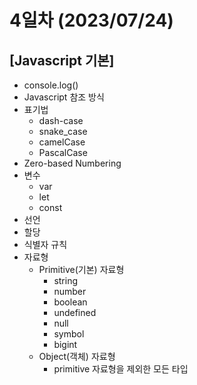 # 4일차 (2023/07/24)
## [Javascript 기본]

- console.log()
- Javascript 참조 방식
- 표기법
    - dash-case
    - snake_case
    - camelCase
    - PascalCase
- Zero-based Numbering
- 변수
    - var
    - let
    - const
- 선언
- 할당
- 식별자 규칙
- 자료형
    - Primitive(기본) 자료형
        - string
        - number
        - boolean
        - undefined
        - null
        - symbol
        - bigint
    - Object(객체) 자료형
        - primitive 자료형을 제외한 모든 타입